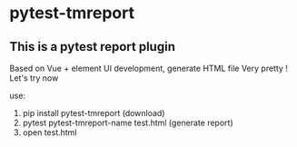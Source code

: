 # pytest-tmreport

## This is a pytest report plugin

Based on Vue + element UI development, generate HTML file
Very pretty !
Let's try now

use:

1. pip install pytest-tmreport (download)
2. pytest pytest-tmreport-name test.html (generate report)
3. open test.html   